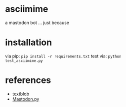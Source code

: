 # asciimime
a mastodon bot ... just because

# installation

via pip: `pip install -r requirements.txt`
test via: `python test_asciimime.py`

# references
* [textblob](https://github.com/sloria/textblob)
* [Mastodon.py](https://github.com/halcy/Mastodon.py)
